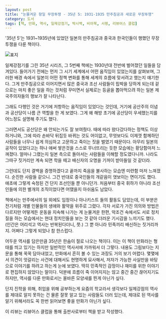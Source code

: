 ```yaml
---
layout: post
title: "눈물겨운 항일 무장투쟁 - 35년 5: 1931-1935 만주침공과 새로운 무장투쟁"
category: 도서
tags: [책, 만화, 역사, 일제강점기, 박시백, 비아북, 서평, 리뷰어스 클럽]
---
```


'35년 5'는
1931~1935년에 있었던 일본의 만주침공과
중국과 한국인들이 행했던 무장투쟁을 다룬 책이다.

![표지](https://lh3.googleusercontent.com/wCn-Ya2huDyhDijkTCk5KBl-ROKc8dO_W2MMUCJcrRhtGuWNg4bz5WLgVXDxSkaTE8vpsjZS5-mt-A=s480)

일제강점기를 그린 35년 시리즈,
그 5번째 책에는 1930년대 전반에 벌어졌던 일들을 담겨있다.
들어가기 전에는 먼저 그 시기 세계에서 어떤 움직임이 있었는지를 살펴보며,
그러한 배경 속에서 일본이 어떤 정책 변화를 통해 세계의 흐름에 맞서려고 했는지 얘기한다.
그게 만주침공으로 이어지면서
많은 중국과 조선 사람들이 핍박을 당하게 되는데
겉으로는 마치 좋은 일을 하는 것처럼 꾸미면서 실제로는 등골을 뽑아먹으려 하는
일본 제국주의자들의 행보가 잘 나타난다.

그래도 다행인 것은 거기에 저항하는 움직임이 있었다는 것인데,
거기에 공산주의 이념과 공산당이 나름 큰 역할을 한 게 보였다.
그게 왜 해방 초기에 공산당이 우세했는지를 어느정도 설명해 주기도 했다.

그러면서도 공산당은 왜 안되는가도 잘 보여줬다.
때에 따라 왔다갔다하는 정책도 이상하거니와,
그에 따라 손바닥 뒤집듯 바뀌는 것도 어이없고,
무엇보다도 이제껏 함께하던 사람들을 너무나 쉽게 의심하고 고문하고 죽이는 짓을 벌였기 때문이다.
아무리 일본의 공작이 있었다고는 하나
애써 쌓은것을 스스로 무너뜨리는 듯한 모습에는 황당함마저 느껴졌다.
얼마나 그랬는지 일본 측으로 돌아서는 사람들을 이해할 정도였다니까.
나라도 그따구 짓거리만 계속 되면 학을 떼고 배신자의 오명을 기꺼이 받아들일 것 같더라.

그런데도 단지 결백을 증명하겠다고 끝까지 죽음을 불사하는 모습엔 미련함 마저 느껴졌다.
순진한 사람들 같으니.
그건 반대로 중국인들의 개같음이 엿보이는 면이기도 했다.
애초에 그렇게 숙청된 건 단지 조선인들 뿐 아니던가.
처음부터 중국 휘하가 아니라 조선인들에 의한 별개의 조직이었다면 어땠을지 아쉬움도 남았다.

책에서는 만주에서의 일 외에도 임정이나 아나키스트 들의 활동도 담았는데,
이 부분은 전기처럼 개별 인물들의 생애와 활약을 위주로 그렸다.
각자 서로가 가진 의의와 방법은 다르지만 어떻게든 운동을 지속해 나가는 게 눈물겨운 한편,
악조건 속에서도 서로 정치질을 하는 모습에서는
현대 정치인들을 보는 것 같아 더러운 기시감을 느끼기도 했다.
(인간은 어리석고 역사는 반복된다더니, 쯧.)
그 뿐 아니라 민족끼리 배신하는 짓거리까지.
어쩌다 그렇게 되었나 참 한스럽다.

어두운 역사를 담은만큼 35년은 한숨이 절로 나오는 책이다.
이는 이 책이 만화라는 형태를 띄고 있기는 하지만
일반적인 역사서에 가까워서 더 그렇다.
내용도 그림보다는 지문을 통해 꾹꾹 담아내었고,
만화에서 흔히 볼 수 있는 과장도 거의 보기 어렵다.
몇몇에서 의견이 엇갈리는 사건에 대해서도 현명하게 묘사해서,
저자가 가능한 사실만을 바탕으로 이야기를 하려고 하는게 눈에 보였다.
딱히 민족적인 감정이나 재미를 위한 이야기로 편집하지 않았다는 말이다.
덕분에 흐름이 죽 이어지지는 않고 중간 중간 끊어지기도 하지만,
역사를 다룬 만화로서는 올바른 모양새를 띈게 아닌가 싶다.

단지 진학을 위해, 취업을 위해 공부하는게 요즘의 학교라서
생각보다 일제강점의 역사를 제대로 알지 못하는 건 물론
잘못 알고 있는 사람들도 더러 있는데,
제대로 된 역사를 알기 위해서라도 꼭 한번 읽어보면 좋을 만화가 아닌가 싶다.



<div class="im im-info">
이 리뷰는 리뷰어스 클럽을 통해 출판사로부터 책을 받고 작성했다.
</div>
